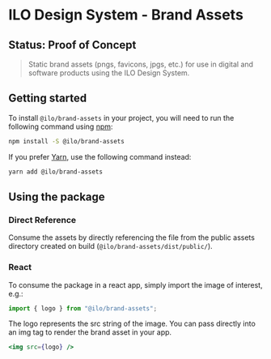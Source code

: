 # ILO Design System - Brand Assets

## Status: Proof of Concept

> Static brand assets (pngs, favicons, jpgs, etc.) for use in digital and software products using the ILO
> Design System.

## Getting started

To install `@ilo/brand-assets` in your project, you will need to run the
following command using [npm](https://www.npmjs.com/):

```bash
npm install -S @ilo/brand-assets
```

If you prefer [Yarn](https://yarnpkg.com/en/), use the following command
instead:

```bash
yarn add @ilo/brand-assets
```

## Using the package

### Direct Reference

Consume the assets by directly referencing the file from the public assets directory created on build (`@ilo/brand-assets/dist/public/`).

### React

To consume the package in a react app, simply import the image of interest, e.g.:

```jsx
import { logo } from "@ilo/brand-assets";
```

The logo represents the src string of the image. You can pass directly into an img tag to render the brand asset in your app.

```jsx
<img src={logo} />
```
